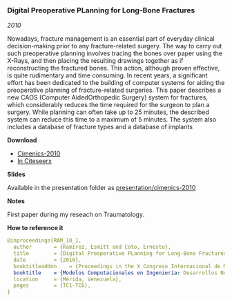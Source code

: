 ### Digital Preoperative PLanning for Long-Bone Fractures
_2010_

Nowadays, fracture management is an essential part of everyday clinical decision-making prior to any fracture-related surgery. The way to carry out such preoperative planning involves tracing the bones over paper using the X-Rays, and then placing the resulting drawings together as if reconstructing the fractured bones. This action, although proven effective, is quite rudimentary and time consuming. In recent years, a significant effort has been dedicated to the building of computer systems for aiding the preoperative planning of fracture-related surgeries. This paper describes a new CAOS (Computer AidedOrthopedic Surgery) system for fractures, which considerably reduces the time required for the surgeon to plan a surgery. While planning can often take up to 25 minutes, the described system can reduce this time to a maximum of 5 minutes. The system also includes a database of fracture types and a database of implants

**Download**
* [Cimenics-2010](paper/cimenics.pdf)
* [In Citeseerx](http://citeseerx.ist.psu.edu/viewdoc/download?doi=10.1.1.610.995&rep=rep1&type=pdf)

**Slides**

Available in the presentation folder as [presentation/cimenics-2010](presentation/cimenics-2010.pdf)

**Notes**

First paper during my reseach on Traumatology.

**How to reference it**

```yaml
@inproceedings{RAM_10_1,
  author       = {Ramírez, Esmitt and Coto, Ernesto},
  title        = {Digital Preoperative PLanning for Long-Bone Fractures},
  date         = {2010},
  booktitleaddon    = {Proceedings in the X Congreso Internacional de Métodos Numéricos en Ingeniería y Ciencias Aplicadas. CIMENICS 2010},
  booktitle    = {Modelos Computacionales en Ingeniería: Desarrollos Novedosos y Aplicaciones},
  location     = {Mérida, Venezuela},
  pages        = {TC1-TC6},
}
```